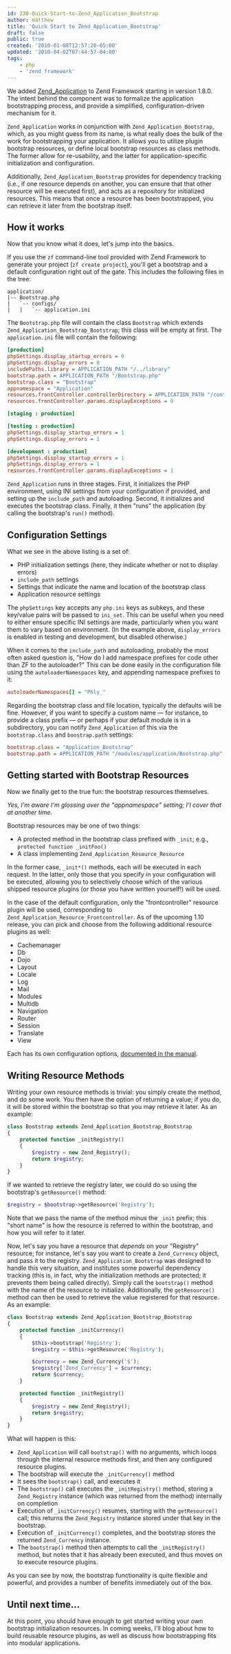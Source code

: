 ```yaml
---
id: 230-Quick-Start-to-Zend_Application_Bootstrap
author: matthew
title: 'Quick Start to Zend_Application_Bootstrap'
draft: false
public: true
created: '2010-01-08T12:57:20-05:00'
updated: '2010-04-02T07:44:57-04:00'
tags:
    - php
    - 'zend framework'
---
```

We added
[Zend_Application](http://framework.zend.com/manual/en/zend.application.html) to
Zend Framework starting in version 1.8.0. The intent behind the component was to
formalize the application bootstrapping process, and provide a simplified,
configuration-driven mechanism for it.

`Zend_Application` works in conjunction with `Zend_Application_Bootstrap`,
which, as you might guess from its name, is what really does the bulk of the
work for bootstrapping your application. It allows you to utilize plugin
bootstrap resources, or define local bootstrap resources as class methods. The
former allow for re-usability, and the latter for application-specific
initialization and configuration.

Additionally, `Zend_Application_Bootstrap` provides for dependency tracking
(i.e., if one resource depends on another, you can ensure that that other
resource will be executed first), and acts as a repository for initialized
resources. This means that once a resource has been bootstrapped, you can
retrieve it later from the bootstrap itself.

<!--- EXTENDED -->

How it works
------------

Now that you know what it does, let's jump into the basics.

If you use the `zf` command-line tool provided with Zend Framework to generate
your project (`zf create project`), you'll get a bootstrap and a default
configuration right out of the gate. This includes the following files in the
tree:

```
application/
|-- Bootstrap.php
|   `-- configs/
|   |   `-- application.ini
```

The `Bootstrap.php` file will contain the class `Bootstrap` which extends
`Zend_Application_Bootstrap_Bootstrap`; this class will be empty at first. The
`application.ini` file will contain the following:

```ini
[production]
phpSettings.display_startup_errors = 0
phpSettings.display_errors = 0
includePaths.library = APPLICATION_PATH "/../library"
bootstrap.path = APPLICATION_PATH "/Bootstrap.php"
bootstrap.class = "Bootstrap"
appnamespace = "Application"
resources.frontController.controllerDirectory = APPLICATION_PATH "/controllers"
resources.frontController.params.displayExceptions = 0

[staging : production]

[testing : production]
phpSettings.display_startup_errors = 1
phpSettings.display_errors = 1

[development : production]
phpSettings.display_startup_errors = 1
phpSettings.display_errors = 1
resources.frontController.params.displayExceptions = 1
```

`Zend_Application` runs in three stages. First, it initializes the PHP
environment, using INI settings from your configuration if provided, and setting
up the `include_path` and autoloading. Second, it initializes and executes the
bootstrap class. Finally, it then "runs" the application (by calling the
bootstrap's `run()` method).

Configuration Settings
----------------------

What we see in the above listing is a set of:

- PHP initialization settings (here, they indicate whether or not to display errors)
- `include_path` settings
- Settings that indicate the name and location of the bootstrap class
- Application resource settings

The `phpSettings` key accepts any `php.ini` keys as subkeys, and these key/value
pairs will be passed to `ini_set`. This can be useful when you need to either
ensure specific INI settings are made, particularly when you want them to vary
based on environment. (In the example above, `display_errors` is enabled in
testing and development, but disabled otherwise.)

When it comes to the `include_path` and autoloading, probably the most often
asked question is, "How do I add namespace prefixes for code other than ZF to
the autoloader?" This can be done easily in the configuration file using the
`autoloaderNamespaces` key, and appending namespace prefixes to it:

```ini
autoloaderNamespaces[] = "Phly_"
```

Regarding the bootstrap class and file location, typically the defaults will be
fine. However, if you want to specify a custom name — for instance, to provide a
class prefix — or perhaps if your default module is in a subdirectory, you can
notify `Zend_Application` of this via the `bootstrap.class` and `boostrap.path`
settings:

```ini
bootstrap.class = "Application_Bootstrap"
bootstrap.path = APPLICATION_PATH "/modules/application/Bootstrap.php"
```

Getting started with Bootstrap Resources
----------------------------------------

Now we finally get to the true fun: the bootstrap resources themselves.

*Yes, I'm aware I'm glossing over the "appnamespace" setting; I'l cover that at another time.*

Bootstrap resources may be one of two things:

- A protected method in the bootstrap class prefixed with `_init`; e.g., `protected function _initFoo()`
- A class implementing `Zend_Application_Resource_Resource`

In the former case, `_init*()` methods, each will be executed in each request.
In the latter, only those that you specify in your configuration will be
executed, allowing you to selectively choose which of the various shipped
resource plugins (or those you have written yourself!) will be used.

In the case of the default configuration, only the "frontcontroller" resource
plugin will be used, corresponding to
`Zend_Application_Resource_Frontcontroller`. As of the upcoming 1.10 release,
you can pick and choose from the following additional resource plugins as well:

- Cachemanager
- Db
- Dojo
- Layout
- Locale
- Log
- Mail
- Modules
- Multidb
- Navigation
- Router
- Session
- Translate
- View

Each has its own configuration options, [documented in the manual](http://framework.zend.com/manual/en/zend.application.available-resources.html).

Writing Resource Methods
------------------------

Writing your own resource methods is trivial: you simply create the method, and
do some work. You then have the option of returning a value; if you do, it will
be stored within the bootstrap so that you may retrieve it later. As an example:

```php
class Bootstrap extends Zend_Application_Bootstrap_Bootstrap
{
    protected function _initRegistry()
    {
        $registry = new Zend_Registry();
        return $registry;
    }
}
```

If we wanted to retrieve the registry later, we could do so using the bootstrap's `getResource()` method:

```php
$registry = $bootstrap->getResource('Registry');
```

Note that we pass the name of the method *minus* the `_init` prefix; this "short
name" is how the resource is referred to within the bootstrap, and how you will
refer to it later.

Now, let's say you have a resource that *depends* on your "Registry" resource;
for instance, let's say you want to create a `Zend_Currency` object, and pass it
to the registry. `Zend_Application_Bootstrap` was designed to handle this very
situation, and institutes some powerful dependency tracking (this is, in fact,
why the initialization methods are protected; it prevents them being called
directly). Simply call the `bootstrap()` method with the name of the resource to
initialize. Additionally, the `getResource()` method can then be used to
retrieve the value registered for that resource. As an example:

```php
class Bootstrap extends Zend_Application_Bootstrap_Bootstrap
{
    protected function _initCurrency()
    {
        $this->bootstrap('Registry');
        $registry = $this->getResource('Registry');

        $currency = new Zend_Currency('$');
        $registry['Zend_Currency'] = $currency;
        return $currency;
    }

    protected function _initRegistry()
    {
        $registry = new Zend_Registry();
        return $registry;
    }
}
```

What will happen is this:

- `Zend_Application` will call `bootstrap()` with no arguments, which loops through the internal resource methods first, and then any configured resource plugins.
- The bootstrap will execute the `_initCurrency()` method
- It sees the `bootstrap()` call, and executes it
- The `bootstrap()` call executes the `_initRegistry()` method, storing a `Zend_Registry` instance (which was returned from the method) internally on completion
- Execution of `_initCurrency()` resumes, starting with the `getResource()` call; this returns the `Zend_Registry` instance stored under that key in the bootstrap.
- Execution of `_initCurrency()` completes, and the bootstrap stores the returned `Zend_Currency` instance.
- The `bootstrap()` method then attempts to call the `_initRegistry()` method, but notes that it has already been executed, and thus moves on to execute resource plugins.

As you can see by now, the bootstrap functionality is quite flexible and
powerful, and provides a number of benefits immediately out of the box.

Until next time…
----------------

At this point, you should have enough to get started writing your own bootstrap
initialization resources. In coming weeks, I'll blog about how to build reusable
resource plugins, as well as discuss how bootstrapping fits into modular
applications.
